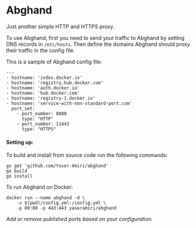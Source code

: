 # Abghand
Just another simple HTTP and HTTPS proxy.

To use Abghand, first you need to send your traffic to Abghand by setting DNS records in `/etc/hosts`. Then define the domains Abghand should proxy their traffic in the config file.

This is a sample of Abghand config file:  

    ---
    - hostname: 'index.docker.io'
    - hostname: 'registry.hub.docker.com'
    - hostname: 'auth.docker.io'
    - hostname: 'hub.docker.com'
    - hostname: 'registry-1.docker.io'
    - hostname: 'service-with-non-standard-port.com'
      port_set:
        - port_number: 8080
          type: "HTTP"
        - port_number: 11443
          type: "HTTPS"


#### Setting up:

To build and install from source code run the following commands:  

    go get 'github.com/Yaser-Amiri/abghand'
    go build
    go install

To run Abghand on Docker:  

    docker run --name abghand -d \
        -v $(pwd)/config.yml:/config.yml \
        -p 80:80 -p 443:443 yaseramiri/abghand
*Add or remove published ports based on your configuration.*